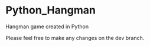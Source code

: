 # Python_Hangman
Hangman game created in Python

Please feel free to make any changes on the dev branch.
